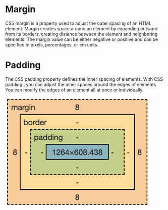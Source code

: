 # Margin
CSS margin is a property used to adjust the outer spacing of an HTML element. Margin creates space around an element by expanding outward from its borders, creating distance between the element and neighboring elements. The margin value can be either negative or positive and can be specified in pixels, percentages, or em units.

# Padding

The CSS padding property defines the inner spacing of elements. With CSS padding , you can adjust the inner spaces around the edges of elements. You can modify the edges of an element all at once or individually.

<img src="margin-padding.png">